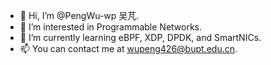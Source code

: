 - 👋 Hi, I’m @PengWu-wp 吴芃.
- 👀 I’m interested in Programmable Networks.
- 🌱 I’m currently learning eBPF, XDP, DPDK, and SmartNICs.
- 📫 You can contact me at wupeng426@bupt.edu.cn.

<!---
PengWu-wp/PengWu-wp is a ✨ special ✨ repository because its `README.md` (this file) appears on your GitHub profile.
You can click the Preview link to take a look at your changes.
--->
